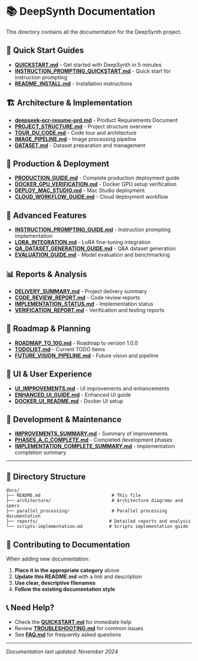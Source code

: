 # 📚 DeepSynth Documentation

This directory contains all the documentation for the DeepSynth project.

## 📖 Quick Start Guides

- **[QUICKSTART.md](QUICKSTART.md)** - Get started with DeepSynth in 5 minutes
- **[INSTRUCTION_PROMPTING_QUICKSTART.md](INSTRUCTION_PROMPTING_QUICKSTART.md)** - Quick start for instruction prompting
- **[README_INSTALL.md](README_INSTALL.md)** - Installation instructions

## 🏗️ Architecture & Implementation

- **[deepseek-ocr-resume-prd.md](deepseek-ocr-resume-prd.md)** - Product Requirements Document
- **[PROJECT_STRUCTURE.md](PROJECT_STRUCTURE.md)** - Project structure overview
- **[TOUR_DU_CODE.md](TOUR_DU_CODE.md)** - Code tour and architecture
- **[IMAGE_PIPELINE.md](IMAGE_PIPELINE.md)** - Image processing pipeline
- **[DATASET.md](DATASET.md)** - Dataset preparation and management

## 🚀 Production & Deployment

- **[PRODUCTION_GUIDE.md](PRODUCTION_GUIDE.md)** - Complete production deployment guide
- **[DOCKER_GPU_VERIFICATION.md](DOCKER_GPU_VERIFICATION.md)** - Docker GPU setup verification
- **[DEPLOY_MAC_STUDIO.md](DEPLOY_MAC_STUDIO.md)** - Mac Studio deployment
- **[CLOUD_WORKFLOW_GUIDE.md](CLOUD_WORKFLOW_GUIDE.md)** - Cloud deployment workflow

## 🔬 Advanced Features

- **[INSTRUCTION_PROMPTING_GUIDE.md](INSTRUCTION_PROMPTING_GUIDE.md)** - Instruction prompting implementation
- **[LORA_INTEGRATION.md](LORA_INTEGRATION.md)** - LoRA fine-tuning integration
- **[QA_DATASET_GENERATION_GUIDE.md](QA_DATASET_GENERATION_GUIDE.md)** - Q&A dataset generation
- **[EVALUATION_GUIDE.md](EVALUATION_GUIDE.md)** - Model evaluation and benchmarking

## 📊 Reports & Analysis

- **[DELIVERY_SUMMARY.md](DELIVERY_SUMMARY.md)** - Project delivery summary
- **[CODE_REVIEW_REPORT.md](CODE_REVIEW_REPORT.md)** - Code review reports
- **[IMPLEMENTATION_STATUS.md](IMPLEMENTATION_STATUS.md)** - Implementation status
- **[VERIFICATION_REPORT.md](VERIFICATION_REPORT.md)** - Verification and testing reports

## 🎯 Roadmap & Planning

- **[ROADMAP_TO_100.md](ROADMAP_TO_100.md)** - Roadmap to version 1.0.0
- **[TODOLIST.md](TODOLIST.md)** - Current TODO items
- **[FUTURE_VISION_PIPELINE.md](FUTURE_VISION_PIPELINE.md)** - Future vision and pipeline

## 🎨 UI & User Experience

- **[UI_IMPROVEMENTS.md](UI_IMPROVEMENTS.md)** - UI improvements and enhancements
- **[ENHANCED_UI_GUIDE.md](ENHANCED_UI_GUIDE.md)** - Enhanced UI guide
- **[DOCKER_UI_README.md](DOCKER_UI_README.md)** - Docker UI setup

## 🔧 Development & Maintenance

- **[IMPROVEMENTS_SUMMARY.md](IMPROVEMENTS_SUMMARY.md)** - Summary of improvements
- **[PHASES_A_C_COMPLETE.md](PHASES_A_C_COMPLETE.md)** - Completed development phases
- **[IMPLEMENTATION_COMPLETE_SUMMARY.md](IMPLEMENTATION_COMPLETE_SUMMARY.md)** - Implementation completion summary

---

## 📁 Directory Structure

```
docs/
├── README.md                           # This file
├── architecture/                       # Architecture diagrams and specs
├── parallel_processing/                # Parallel processing documentation
├── reports/                           # Detailed reports and analysis
└── scripts-implementation.md          # Scripts implementation guide
```

## 🤝 Contributing to Documentation

When adding new documentation:

1. **Place it in the appropriate category** above
2. **Update this README.md** with a link and description
3. **Use clear, descriptive filenames**
4. **Follow the existing documentation style**

## 📞 Need Help?

- Check the **[QUICKSTART.md](QUICKSTART.md)** for immediate help
- Review **[TROUBLESHOOTING.md](TROUBLESHOOTING.md)** for common issues
- See **[FAQ.md](FAQ.md)** for frequently asked questions

---

*Documentation last updated: November 2024*